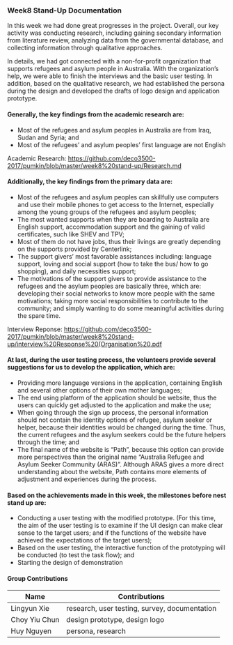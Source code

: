 ### Week8 Stand-Up Documentation 

In this week we had done great progresses in the project. Overall, our key activity was conducting research, including gaining secondary information from literature review, analyzing data from the governmental database, and collecting information through qualitative approaches. 

In details, we had got connected with a non-for-profit organization that supports refugees and asylum people in Australia. With the organization’s help, we were able to finish the interviews and the basic user testing. In addition, based on the qualitative research, we had established the persona during the design and developed the drafts of logo design and application prototype.

#### Generally, the key findings from the academic research are:
- Most of the refugees and asylum peoples in Australia are from Iraq, Sudan and Syria; and
- Most of the refugees’ and asylum peoples’ first language are not English

Academic Research: https://github.com/deco3500-2017/pumkin/blob/master/week8%20stand-up/Research.md

#### Additionally, the key findings from the primary data are:
- Most of the refugees and asylum peoples can skillfully use computers and use their mobile phones to get access to the Internet, especially among the young groups of the refugees and asylum peoples; 
- The most wanted supports when they are boarding to Australia are English support, accommodation support and the gaining of valid certificates, such like SHEV and TPV;
- Most of them do not have jobs, thus their livings are greatly depending on the supports provided by Centerlink;
- The support givers’ most favorable assistances including: language support, loving and social support (how to take the bus/ how to go shopping), and daily necessities support;
- The motivations of the support givers to provide assistance to the refugees and the asylum peoples are basically three, which are: developing their social networks to know more people with the same motivations; taking more social responsibilities to contribute to the community; and simply wanting to do some meaningful activities during the spare time.

Interview Reponse: https://github.com/deco3500-2017/pumkin/blob/master/week8%20stand-up/interview%20Response%20(Organisation%20.pdf 

#### At last, during the user testing process, the volunteers provide several suggestions for us to develop the application, which are:
- Providing more language versions in the application, containing English and several other options of their own mother languages;
- The end using platform of the application should be website, thus the users can quickly get adjusted to the application and make the use;
- When going through the sign up process, the personal information should not contain the identity options of refugee, asylum seeker or helper, because their identities would be changed during the time. Thus, the current refugees and the asylum seekers could be the future helpers through the time; and
- The final name of the website is “Path”, because this option can provide more perspectives than the original name “Australia Refugee and Asylum Seeker Community (ARAS)”. Although ARAS gives a more direct understanding about the website, Path contains more elements of adjustment and experiences during the process.

#### Based on the achievements made in this week, the milestones before nest stand up are:
- Conducting a user testing with the modified prototype. (For this time, the aim of the user testing is to examine if the UI design can make clear sense to the target users; and if the functions of the website have achieved the expectations of the target users);
- Based on the user testing, the interactive function of the prototyping will be conducted (to test the task flow); and
- Starting the design of demonstration 

#### Group Contributions
Name | Contributions
-- | --- 
Lingyun Xie | research, user testing, survey, documentation
Choy Yiu Chun | design prototype, design logo
Huy Nguyen |  persona, research  
